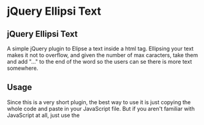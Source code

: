 # jQuery Ellipsi Text


## jQuery Ellipsi Text

A simple jQuery plugin to Elipse a text inside a html tag.
Ellipsing your text makes it not to overflow, and given the number of max caracters, take them and add "..." to the end of the word so the users can se there is more text somewhere.

## Usage

Since this is a very short plugin, the best way to use it is just copying the whole code and paste in your JavaScript file.
But if you aren't familiar with JavaScript at all, just use the <script> tag with src attribute and link this file.

Then, in another script tag, you will use the function:

```js
$(document).ready(function(){

	elipsiText('selector',length);

})
```

## Example

Make all <a> inside a div with the class "elipse" ellipsis the text when it reaches more than 35 caracters:

```js
$(document).ready(function(){

	elipsiText('.elipse a',35);

})
```

The following:

```html
<div class="elipse">
	<a href="">This text has more than 35 caracteres</a>
</div>
```

Turns into:

```html
<div class="elipse">
	<a href="">This text has more than 30 caracter...</a>
</div>

```

## Coming Soon

A pure-javascript version.

	
